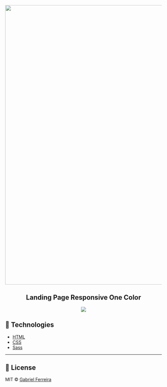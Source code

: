 <div align='center'>
<img src='./gif/gif.gif' width='900px'>
</div>

<div align='center'>
<h2>Landing Page Responsive One Color</h2>
</div>

<div align="center">
<img src="https://img.shields.io/badge/License-MIT-red.svg" />
</div>

## 🔨 Technologies

- [HTML](https://developer.mozilla.org/en-US/docs/Web/HTML)
- [CSS](https://developer.mozilla.org/en-US/docs/Web/CSS)
- [Sass](https://sass-lang.com/)

---

## 📝 License

MIT © [Gabriel Ferreira](https://github.com/GabrielDoddy94)
